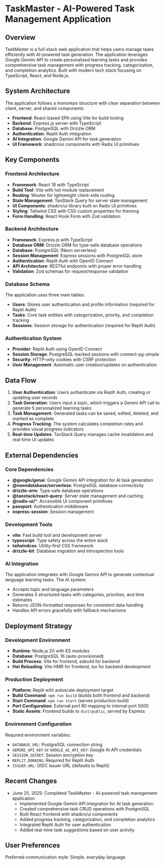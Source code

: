 # TaskMaster - AI-Powered Task Management Application

## Overview

TaskMaster is a full-stack web application that helps users manage tasks efficiently with AI-powered task generation. The application leverages Google Gemini API to create personalized learning tasks and provides comprehensive task management with progress tracking, categorization, and completion analytics. Built with modern tech stack focusing on TypeScript, React, and Node.js.

## System Architecture

The application follows a monorepo structure with clear separation between client, server, and shared components:

- **Frontend**: React-based SPA using Vite for build tooling
- **Backend**: Express.js server with TypeScript
- **Database**: PostgreSQL with Drizzle ORM
- **Authentication**: Replit Auth integration
- **AI Integration**: Google Gemini API for task generation
- **UI Framework**: shadcn/ui components with Radix UI primitives

## Key Components

### Frontend Architecture
- **Framework**: React 18 with TypeScript
- **Build Tool**: Vite with hot module replacement
- **Routing**: Wouter for lightweight client-side routing
- **State Management**: TanStack Query for server state management
- **UI Components**: shadcn/ui library built on Radix UI primitives
- **Styling**: Tailwind CSS with CSS custom properties for theming
- **Form Handling**: React Hook Form with Zod validation

### Backend Architecture
- **Framework**: Express.js with TypeScript
- **Database ORM**: Drizzle ORM for type-safe database operations
- **Database**: PostgreSQL (Neon serverless)
- **Session Management**: Express sessions with PostgreSQL store
- **Authentication**: Replit Auth with OpenID Connect
- **API Architecture**: RESTful endpoints with proper error handling
- **Validation**: Zod schemas for request/response validation

### Database Schema
The application uses three main tables:
- **Users**: Stores user authentication and profile information (required for Replit Auth)
- **Tasks**: Core task entities with categorization, priority, and completion tracking
- **Sessions**: Session storage for authentication (required for Replit Auth)

### Authentication System
- **Provider**: Replit Auth using OpenID Connect
- **Session Storage**: PostgreSQL-backed sessions with connect-pg-simple
- **Security**: HTTP-only cookies with CSRF protection
- **User Management**: Automatic user creation/updates on authentication

## Data Flow

1. **User Authentication**: Users authenticate via Replit Auth, creating or updating user records
2. **Task Generation**: Users input a topic, which triggers a Gemini API call to generate 5 personalized learning tasks
3. **Task Management**: Generated tasks can be saved, edited, deleted, and marked as complete
4. **Progress Tracking**: The system calculates completion rates and provides visual progress indicators
5. **Real-time Updates**: TanStack Query manages cache invalidation and real-time UI updates

## External Dependencies

### Core Dependencies
- **@google/genai**: Google Gemini API integration for AI task generation
- **@neondatabase/serverless**: PostgreSQL database connectivity
- **drizzle-orm**: Type-safe database operations
- **@tanstack/react-query**: Server state management and caching
- **@radix-ui/***: Accessible UI component primitives
- **passport**: Authentication middleware
- **express-session**: Session management

### Development Tools
- **vite**: Fast build tool and development server
- **typescript**: Type safety across the entire stack
- **tailwindcss**: Utility-first CSS framework
- **drizzle-kit**: Database migration and introspection tools

### AI Integration
The application integrates with Google Gemini API to generate contextual language learning tasks. The AI system:
- Accepts topic and language parameters
- Generates 5 structured tasks with categories, priorities, and time estimates
- Returns JSON-formatted responses for consistent data handling
- Handles API errors gracefully with fallback mechanisms

## Deployment Strategy

### Development Environment
- **Runtime**: Node.js 20 with ES modules
- **Database**: PostgreSQL 16 (auto-provisioned)
- **Build Process**: Vite for frontend, esbuild for backend
- **Hot Reloading**: Vite HMR for frontend, tsx for backend development

### Production Deployment
- **Platform**: Replit with autoscale deployment target
- **Build Command**: `npm run build` (builds both frontend and backend)
- **Start Command**: `npm run start` (serves production build)
- **Port Configuration**: External port 80 mapping to internal port 5000
- **Static Assets**: Frontend builds to `dist/public`, served by Express

### Environment Configuration
Required environment variables:
- `DATABASE_URL`: PostgreSQL connection string
- `GEMINI_API_KEY` or `GOOGLE_AI_API_KEY`: Google AI API credentials
- `SESSION_SECRET`: Session encryption key
- `REPLIT_DOMAINS`: Required for Replit Auth
- `ISSUER_URL`: OIDC issuer URL (defaults to Replit)

## Recent Changes
- June 25, 2025: Completed TaskMaster - AI-powered task management application
  - Implemented Google Gemini API integration for AI task generation
  - Created comprehensive task CRUD operations with PostgreSQL
  - Built React frontend with shadcn/ui components
  - Added progress tracking, categorization, and completion analytics
  - Integrated Replit Auth for user authentication
  - Added real-time task suggestions based on user activity

## User Preferences

Preferred communication style: Simple, everyday language.